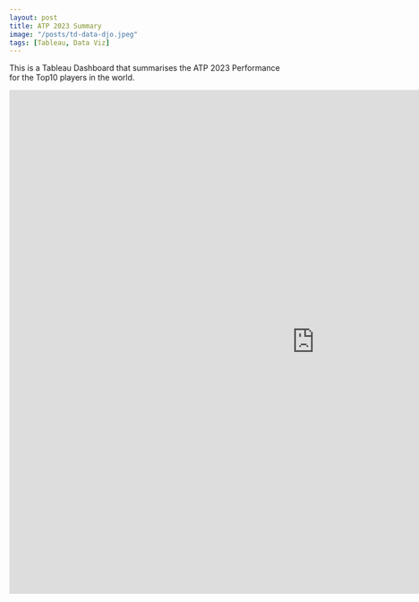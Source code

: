 ```yaml
---
layout: post
title: ATP 2023 Summary 
image: "/posts/td-data-djo.jpeg"
tags: [Tableau, Data Viz]
---
```


This is a Tableau Dashboard that summarises the ATP 2023 Performance for the Top10 players in the world. 
<iframe seamless frameborder="0" src="https://public.tableau.com/views/ATP2023Summary/ATP2023Summary?:embed=yes&:display_count=yes&:showVizHome=no" width = '1090' height = '900'></iframe>
